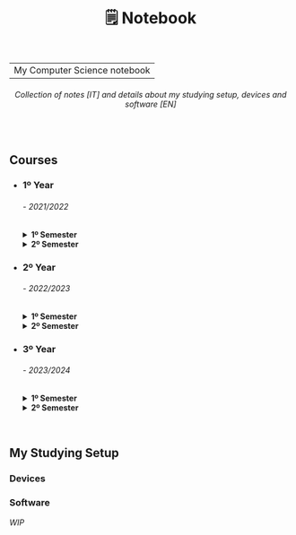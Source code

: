 <h1 align="center">🗒 Notebook</h1>
<br>
<table align="center"><tr><td>
  My Computer Science notebook
</td></tr></table>
<h6 align="center">
  <i>Collection of notes </i>[IT]<i> and details about my studying setup, devices and software </i>[EN]
</h6>
<br>


<h2 align="left"> Courses </h2>
<ul>
<li><summary><h3>1º Year</h3> <h6><i> - 2021/2022</i></h6></summary></li>
  <details> 
  <summary><b>1º Semester</b></summary>
    &emsp;• <a href="https://github.com/Haruno19/notebook/tree/main/Primo%20Anno/Primo%20Semestre/Programmazione%201"><b>Programmazione I</b></a>
      <i>- [Programming I]</i><br>
    &emsp;• <a href="https://github.com/Haruno19/notebook/tree/main/Primo%20Anno/Primo%20Semestre/Analisi%201"><b>Analisi Matematica I</b></a>
      <i>- [Mathematical Analysis I]</i><br>
    &emsp;• <a href="https://github.com/Haruno19/notebook/tree/main/Primo%20Anno/Primo%20Semestre/Fondamenti%20dell'Informatica"><b>Fondamenti dell'Informatica</b></a>
      <i>- [Fundamentals of Computer Science]</i><br>
  </details>
  
  <details> 
  <summary><b>2º Semester</b></summary>
    &emsp;• <a href="https://github.com/Haruno19/notebook/tree/main/Primo%20Anno/Secondo%20Semestre/Programmazione%202"><b>Programmazione II</b></a>
      <i>- [Programming II]</i><br>
    &emsp;• <a href="https://github.com/Haruno19/notebook/tree/main/Primo%20Anno/Secondo%20Semestre/Architettura%20degli%20Elaboratori"><b>Architettura degli Elaboratori</b></a>
      <i>- [Computer Architecure]</i><br>
    &emsp;• <a href="https://github.com/Haruno19/notebook/tree/main/Primo%20Anno/Secondo%20Semestre/Algoritmi%20e%20Strutture%20Dati"><b>Algoritmi e Strutture Dati</b></a>
      <i>- [Algorithms and Data Structures]</i><br>
    &emsp;• <a href="https://github.com/Haruno19/notebook/tree/main/Primo%20Anno/Secondo%20Semestre/Algebra%20Lineare%20e%20Geometria"><b>Algebra Lineare e Geometria</b></a>
      <i>- [Linear Algebra and Geometry]</i><br>
  </details>

<li><summary><h3>2º Year</h3> <h6><i> - 2022/2023</i></h6></summary></li>
  <details> 
  <summary><b>1º Semester</b></summary>
   &emsp;• <a href="https://github.com/Haruno19/notebook/tree/main/Secondo%20Anno/Primo%20Semestre/Reti%20e%20Sistemi%20Operativi"><b>Reti e Sistemi Operativi</b></a>
      <i>- [Networks and Operating Systems]</i><br>
    &emsp;• <a href="https://github.com/Haruno19/notebook/tree/main/Secondo%20Anno/Primo%20Semestre/Linguaggi%20di%20Programmazione"><b>Linguaggi di Programmazione</b></a>
      <i>- [Programming Languages]</i><br>
    &emsp;• <a href=""><b>Lingauggi e Computabilità</b></a>
      <i>- [Languages and Computability]</i><br>
    &emsp;• <a href=""><b>Metodi Algebrici per l'Informatica</b></a>
      <i>- [Algebric Methods for Computer Science]</i><br>
  </details>
  
  <details> 
  <summary><b>2º Semester</b></summary>
  </details>
  
<li><summary><h3>3º Year</h3> <h6><i> - 2023/2024</i></h6></summary></li>
  <details> 
  <summary><b>1º Semester</b></summary>
  </details>
  
  <details> 
  <summary><b>2º Semester</b></summary>
  </details>
</ul>
<br>


<h2 align="left"> My Studying Setup </h2>
<h3>Devices</3>
<h3>Software</h3>
<i>WIP</i>
